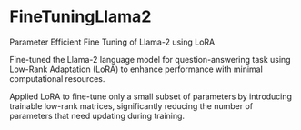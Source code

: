 # FineTuningLlama2
Parameter Efficient Fine Tuning of Llama-2 using LoRA

Fine-tuned the Llama-2 language model for question-answering task using Low-Rank Adaptation (LoRA) to enhance performance with minimal computational resources.

Applied LoRA to fine-tune only a small subset of parameters by introducing trainable low-rank matrices, significantly reducing the number of parameters that need updating during training.
